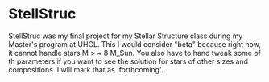 # StellStruc
 StellStruc was my final project for my Stellar Structure class during my Master's program at UHCL. 
 This I would consider "beta" because right now, it cannot handle stars M > ~ 8 M_Sun. You also have to hand tweak
 some of th parameters if you want to see the solution for stars of other sizes and compositions. I will mark that 
 as 'forthcoming'.
